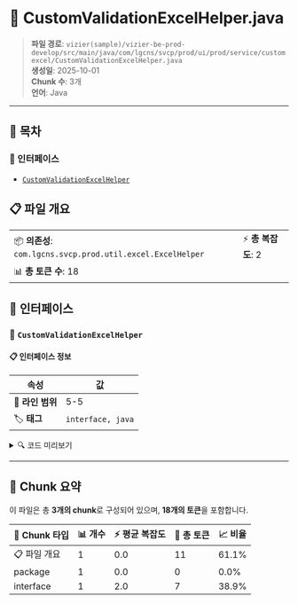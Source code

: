 # 📄 CustomValidationExcelHelper.java

> **파일 경로**: `vizier(sample)/vizier-be-prod-develop/src/main/java/com/lgcns/svcp/prod/ui/prod/service/customexcel/CustomValidationExcelHelper.java`  
> **생성일**: 2025-10-01  
> **Chunk 수**: 3개  
> **언어**: Java
---

## 📑 목차

### 🔌 인터페이스
- [`CustomValidationExcelHelper`](#interface-customvalidationexcelhelper)


## 📋 파일 개요

| | |
|--|--|
| 📦 **의존성**: `com.lgcns.svcp.prod.util.excel.ExcelHelper` | ⚡ **총 복잡도**: 2 |
| 📊 **총 토큰 수**: 18 |  |




## 🔌 인터페이스

### <a id="interface-customvalidationexcelhelper"></a>🔌 `CustomValidationExcelHelper`


#### 📋 인터페이스 정보

| 속성 | 값 |
|------|----|
| 📍 **라인 범위** | 5-5 |
| 🏷️ **태그** | `interface, java` |
<details>
<summary>🔍 코드 미리보기</summary>

```java
public interface CustomValidationExcelHelper extends ExcelHelper {
}...
```

**Chunk 정보**
- 🆔 **ID**: `43bd66f26608`
- 📊 **토큰**: 7

</details>

---




## 🧩 Chunk 요약

이 파일은 총 **3개의 chunk**로 구성되어 있으며, **18개의 토큰**을 포함합니다.

| 🧩 Chunk 타입 | 📊 개수 | ⚡ 평균 복잡도 | 📝 총 토큰 | 📈 비율 |
|---------------|--------|-------------|----------|--------|
| 📋 파일 개요 | 1 | 0.0 | 11 | 61.1% |
| package | 1 | 0.0 | 0 | 0.0% |
| interface | 1 | 2.0 | 7 | 38.9% |

